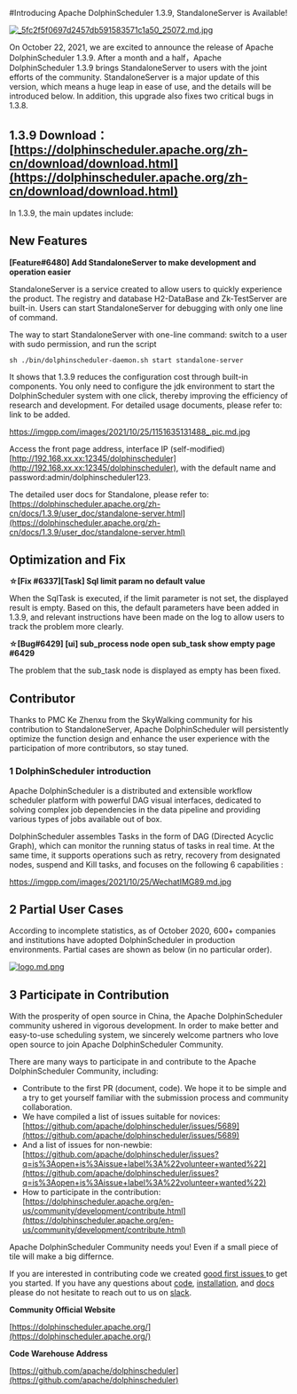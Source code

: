 #Introducing Apache DolphinScheduler 1.3.9, StandaloneServer is Available!

[![_5fc2f5f0697d2457db591583571c1a50_25072.md.jpg](https://imgpp.com/image/1.Oe9ej)](https://imgpp.com/image/1.Oe9ej)

On October 22, 2021, we are excited to announce the release of Apache DolphinScheduler 1.3.9. After a month and a half，Apache DolphinScheduler 1.3.9 brings StandaloneServer to users with the joint efforts of the community. StandaloneServer is a major update of this version, which means a huge leap in ease of use, and the details will be introduced below. In addition, this upgrade also fixes two critical bugs in 1.3.8.

## 1.3.9 Download：[https://dolphinscheduler.apache.org/zh-cn/download/download.html](https://dolphinscheduler.apache.org/zh-cn/download/download.html)

In 1.3.9, the main updates include:


## New Features


**[Feature#6480] Add StandaloneServer to make development and operation easier**

StandaloneServer is a service created to allow users to quickly experience the product. The registry and database H2-DataBase and Zk-TestServer are built-in. Users can start StandaloneServer for debugging with only one line of command.

The way to start StandaloneServer with one-line command: switch to a user with sudo permission, and run the script

```plain
sh ./bin/dolphinscheduler-daemon.sh start standalone-server
```

It shows that 1.3.9 reduces the configuration cost through built-in components. You only need to configure the jdk environment to start the DolphinScheduler system with one click, thereby improving the efficiency of research and development. For detailed usage documents, please refer to: link to be added.

https://imgpp.com/images/2021/10/25/1151635131488_.pic.md.jpg

Access the front page address, interface IP (self-modified) [http://192.168.xx.xx:12345/dolphinscheduler](http://192.168.xx.xx:12345/dolphinscheduler), with the default name and password:admin/dolphinscheduler123.

The detailed user docs for Standalone, please refer to:[https://dolphinscheduler.apache.org/zh-cn/docs/1.3.9/user_doc/standalone-server.html](https://dolphinscheduler.apache.org/zh-cn/docs/1.3.9/user_doc/standalone-server.html)

## Optimization and Fix

**☆[Fix #6337][Task] Sql limit param no default value**




When the SqlTask ​​is executed, if the limit parameter is not set, the displayed result is empty. Based on this, the default parameters have been added in 1.3.9, and relevant instructions have been made on the log to allow users to track the problem more clearly.

**☆[Bug#6429] [ui] sub_process node open sub_task show empty page #6429**

The problem that the sub_task node is displayed as empty has been fixed.

## Contributor

Thanks to PMC Ke Zhenxu from the SkyWalking community for his contribution to StandaloneServer, Apache DolphinScheduler will persistently optimize the function design and enhance the user experience with the participation of more contributors, so stay tuned.

### 1 DolphinScheduler introduction

Apache DolphinScheduler is a distributed and extensible workflow scheduler platform with powerful DAG visual interfaces, dedicated to solving complex job dependencies in the data pipeline and providing various types of jobs available out of box. 

DolphinScheduler assembles Tasks in the form of DAG (Directed Acyclic Graph), which can monitor the running status of tasks in real time. At the same time, it supports operations such as retry, recovery from designated nodes, suspend and Kill tasks, and focuses on the following 6 capabilities :

https://imgpp.com/images/2021/10/25/WechatIMG89.md.jpg


## 2 Partial User Cases

According to incomplete statistics, as of October 2020, 600+ companies and institutions have adopted DolphinScheduler in production environments. Partial cases are shown as below (in no particular order).

[![logo.md.png](https://imgpp.com/images/2021/10/25/logo.md.png)](https://imgpp.com/image/OQylI)

## 3 Participate in Contribution

With the prosperity of open source in China, the Apache DolphinScheduler community ushered in vigorous development. In order to make better and easy-to-use scheduling system, we sincerely welcome partners who love open source to join Apache DolphinScheduler Community.

There are many ways to participate in and contribute to the Apache DolphinScheduler Community, including:

* Contribute to the first PR (document, code). We hope it to be simple and a try to get yourself familiar with the submission process and community collaboration.
* We have compiled a list of issues suitable for novices: [https://github.com/apache/dolphinscheduler/issues/5689](https://github.com/apache/dolphinscheduler/issues/5689)
* And a list of issues for non-newbie: [https://github.com/apache/dolphinscheduler/issues?q=is%3Aopen+is%3Aissue+label%3A%22volunteer+wanted%22](https://github.com/apache/dolphinscheduler/issues?q=is%3Aopen+is%3Aissue+label%3A%22volunteer+wanted%22)
* How to participate in the contribution: [https://dolphinscheduler.apache.org/en-us/community/development/contribute.html](https://dolphinscheduler.apache.org/en-us/community/development/contribute.html)

Apache DolphinScheduler Community needs you! Even if a small piece of tile will make a big differnce.

If you are interested in contributing code we created [good first issues ](https://github.com/apache/dolphinscheduler/issues/5689)to get you started. If you have any questions about [code](https://github.com/apache/dolphinscheduler), [installation](https://dolphinscheduler.apache.org/en-us/download/download.html), and [docs](https://dolphinscheduler.apache.org/en-us/docs/latest/user_doc/quick-start.html) please do not hesitate to reach out to us on [slack](https://app.slack.com/client/T01L3LB96V7/C01LUG59GPR).

**Community Official Website**

[https://dolphinscheduler.apache.org/](https://dolphinscheduler.apache.org/)

**Code Warehouse Address**

[https://github.com/apache/dolphinscheduler](https://github.com/apache/dolphinscheduler)